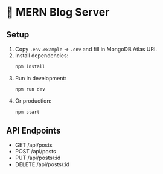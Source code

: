 # 🧠 MERN Blog Server

## Setup
1. Copy `.env.example` → `.env` and fill in MongoDB Atlas URI.
2. Install dependencies:
   ```bash
   npm install
   ```
3. Run in development:
   ```bash
   npm run dev
   ```
4. Or production:
   ```bash
   npm start
   ```

## API Endpoints
- GET    /api/posts
- POST   /api/posts
- PUT    /api/posts/:id
- DELETE /api/posts/:id
